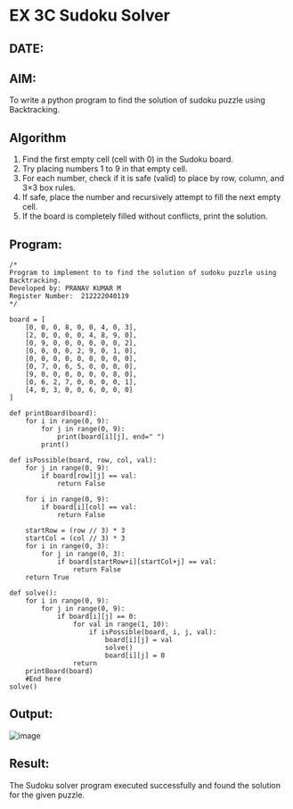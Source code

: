 # EX 3C Sudoku Solver
## DATE:
## AIM:
To write a python program to find the solution of sudoku puzzle using Backtracking.


## Algorithm
1. Find the first empty cell (cell with 0) in the Sudoku board.
2. Try placing numbers 1 to 9 in that empty cell.
3. For each number, check if it is safe (valid) to place by row, column, and 3×3 box rules.
4. If safe, place the number and recursively attempt to fill the next empty cell.
5. If the board is completely filled without conflicts, print the solution.

## Program:
```
/*
Program to implement to to find the solution of sudoku puzzle using Backtracking.
Developed by: PRANAV KUMAR M
Register Number:  212222040119
*/
```
```
board = [
    [0, 0, 0, 8, 0, 0, 4, 0, 3],
    [2, 0, 0, 0, 0, 4, 8, 9, 0],
    [0, 9, 0, 0, 0, 0, 0, 0, 2],
    [0, 0, 0, 0, 2, 9, 0, 1, 0],
    [0, 0, 0, 0, 0, 0, 0, 0, 0],
    [0, 7, 0, 6, 5, 0, 0, 0, 0],
    [9, 0, 0, 0, 0, 0, 0, 8, 0],
    [0, 6, 2, 7, 0, 0, 0, 0, 1],
    [4, 0, 3, 0, 0, 6, 0, 0, 0]
]

def printBoard(board):
    for i in range(0, 9):
        for j in range(0, 9):
            print(board[i][j], end=" ")
        print()

def isPossible(board, row, col, val):
    for j in range(0, 9):
        if board[row][j] == val:
            return False

    for i in range(0, 9):
        if board[i][col] == val:
            return False

    startRow = (row // 3) * 3
    startCol = (col // 3) * 3
    for i in range(0, 3):
        for j in range(0, 3):
            if board[startRow+i][startCol+j] == val:
                return False
    return True

def solve():
    for i in range(0, 9):
        for j in range(0, 9):
            if board[i][j] == 0:
                for val in range(1, 10):
                    if isPossible(board, i, j, val):
                        board[i][j] = val
                        solve()
                        board[i][j] = 0
                return
    printBoard(board)
    #End here
solve()
```

## Output:

![image](https://github.com/user-attachments/assets/86997a64-5175-433e-8114-5ab9cdb4d0cc)


## Result:
The Sudoku solver program executed successfully and found the solution for the given puzzle.
